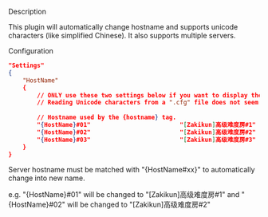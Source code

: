 Description

This plugin will automatically change hostname and supports unicode characters (like simplified Chinese). It also supports multiple servers.

Configuration

```json
"Settings"
{
	"HostName"
	{
		// ONLY use these two settings below if you want to display the hostname with Unicode characters. (e.g. Simplified Chinese)
		// Reading Unicode characters from a ".cfg" file does not seem to work, so this is the workaround.
		
		// Hostname used by the {hostname} tag.
		"{HostName}#01"							"[Zakikun]高级难度房#1"
		"{HostName}#02"							"[Zakikun]高级难度房#2"
		"{HostName}#03"							"[Zakikun]高级难度房#3"
	}
}
```

Server hostname must be matched with "{HostName#xx}" to automatically change into new name.

e.g. "{HostName}#01" will be changed to "[Zakikun]高级难度房#1" and "{HostName}#02" will be changed to "[Zakikun]高级难度房#2"